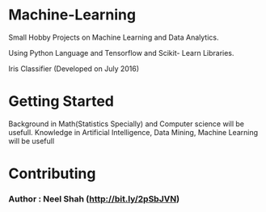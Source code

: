 # Machine-Learning
Small Hobby Projects on Machine Learning and Data Analytics.

Using Python Language and Tensorflow and Scikit- Learn Libraries.

Iris Classifier (Developed on July 2016)


# Getting Started
Background in Math(Statistics Specially) and Computer science will be usefull. Knowledge in Artificial Intelligence, Data Mining, Machine Learning will be usefull

# Contributing
### Author : Neel Shah (http://bit.ly/2pSbJVN)

